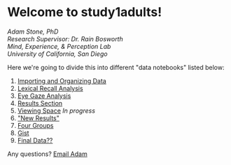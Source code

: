 # Welcome to study1adults! 
*Adam Stone, PhD*  
*Research Supervisor: Dr. Rain Bosworth*  
*Mind, Experience, & Perception Lab*  
*University of California, San Diego*  

Here we're going to divide this into different "data notebooks" listed below:
1. [Importing and Organizing Data](01dataimportclean.nb.html)
1. [Lexical Recall Analysis](02lexicalrecall.nb.html)
1. [Eye Gaze Analysis](03eyegaze.nb.html)
1. [Results Section](04resultsection.nb.html)
1. [Viewing Space](05viewingspace.nb.html) *In progress*
1. ["New Results"](06newresults.nb.html)
1. [Four Groups](07fourgroups.nb.html)
1. [Gist](08gist.nb.html)
1. [Final Data??](09finaldata.nb.html)

Any questions? [Email Adam](mailto:amstone@ucsd.edu)